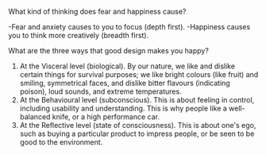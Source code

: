 What kind of thinking does fear and happiness cause?

-Fear and anxiety causes to you to focus (depth first).
-Happiness causes you to think more creatively (breadth first).

What are the three ways that good design makes you happy?

1. At the Visceral level (biological). By our nature, we like and dislike certain things for survival purposes; we like bright colours (like fruit) and smiling, symmetrical faces, and dislike bitter flavours (indicating poison), loud sounds, and extreme temperatures.
2. At the Behavioural level (subconscious). This is about feeling in control, including usability and understanding. This is why people like a well-balanced knife, or a high performance car.
3. At the Reflective level (state of consciousness). This is about one's ego, such as buying a particular product to impress people, or be seen to be good to the environment.
